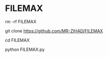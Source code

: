 # FILEMAX

rm -rf FILEMAX

git clone https://github.com/MR-ZIHAD/FILEMAX

cd FILEMAX

python FILEMAX.py
